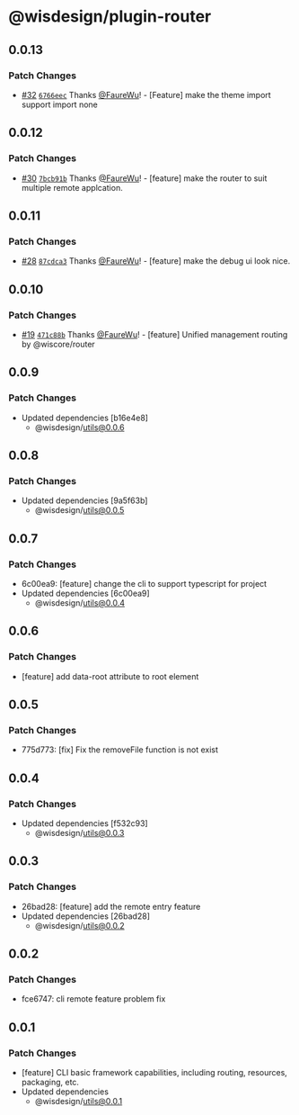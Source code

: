 # @wisdesign/plugin-router

## 0.0.13

### Patch Changes

- [#32](https://github.com/wisdesignsystem/wis-cli/pull/32) [`6766eec`](https://github.com/wisdesignsystem/wis-cli/commit/6766eecf5b647f3975cfaf10ee8ecff85ae064c2) Thanks [@FaureWu](https://github.com/FaureWu)! - [Feature] make the theme import support import none

## 0.0.12

### Patch Changes

- [#30](https://github.com/wisdesignsystem/wis-cli/pull/30) [`7bcb91b`](https://github.com/wisdesignsystem/wis-cli/commit/7bcb91b42d8e875e1987ec0fa62efd1ebbb377b1) Thanks [@FaureWu](https://github.com/FaureWu)! - [feature] make the router to suit multiple remote applcation.

## 0.0.11

### Patch Changes

- [#28](https://github.com/wisdesignsystem/wis-cli/pull/28) [`87cdca3`](https://github.com/wisdesignsystem/wis-cli/commit/87cdca315824b42b1f58cb542bff4ae77bd186bc) Thanks [@FaureWu](https://github.com/FaureWu)! - [feature] make the debug ui look nice.

## 0.0.10

### Patch Changes

- [#19](https://github.com/wisdesignsystem/wis-cli/pull/19) [`471c88b`](https://github.com/wisdesignsystem/wis-cli/commit/471c88b989c86e2c451656f26553a8cb1f020b7c) Thanks [@FaureWu](https://github.com/FaureWu)! - [feature] Unified management routing by @wiscore/router

## 0.0.9

### Patch Changes

- Updated dependencies [b16e4e8]
  - @wisdesign/utils@0.0.6

## 0.0.8

### Patch Changes

- Updated dependencies [9a5f63b]
  - @wisdesign/utils@0.0.5

## 0.0.7

### Patch Changes

- 6c00ea9: [feature] change the cli to support typescript for project
- Updated dependencies [6c00ea9]
  - @wisdesign/utils@0.0.4

## 0.0.6

### Patch Changes

- [feature] add data-root attribute to root element

## 0.0.5

### Patch Changes

- 775d773: [fix] Fix the removeFile function is not exist

## 0.0.4

### Patch Changes

- Updated dependencies [f532c93]
  - @wisdesign/utils@0.0.3

## 0.0.3

### Patch Changes

- 26bad28: [feature] add the remote entry feature
- Updated dependencies [26bad28]
  - @wisdesign/utils@0.0.2

## 0.0.2

### Patch Changes

- fce6747: cli remote feature problem fix

## 0.0.1

### Patch Changes

- [feature] CLI basic framework capabilities, including routing, resources, packaging, etc.
- Updated dependencies
  - @wisdesign/utils@0.0.1
